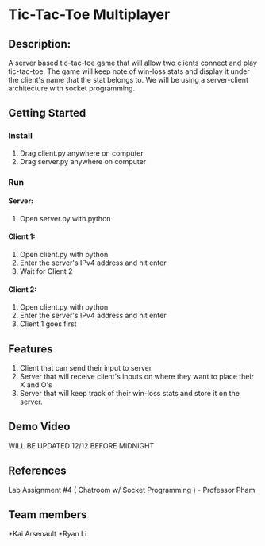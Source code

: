 # Tic-Tac-Toe Multiplayer

## Description:
A server based tic-tac-toe game that will allow two clients connect and play tic-tac-toe. The game will keep
note of win-loss stats and display it under the client's name that the stat belongs to. We will be using
a server-client architecture with socket programming.

## Getting Started
### Install
1. Drag client.py anywhere on computer
2. Drag server.py anywhere on computer

### Run
#### Server:
1. Open server.py with python
#### Client 1:
1. Open client.py with python
2. Enter the server's IPv4 address and hit enter
3. Wait for Client 2

#### Client 2:
1. Open client.py with python
2. Enter the server's IPv4 address and hit enter
3. Client 1 goes first

## Features
1. Client that can send their input to server
2. Server that will receive client's inputs on where they want to place their X and O's
3. Server that will keep track of their win-loss stats and store it on the server.

## Demo Video
WILL BE UPDATED 12/12 BEFORE MIDNIGHT

## References
Lab Assignment #4 ( Chatroom w/ Socket Programming ) - Professor Pham

## Team members
*Kai Arsenault
*Ryan Li